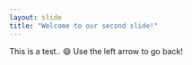 ```yaml
---
layout: slide
title: "Welcome to our second slide!"
---
```

This is a test.. :smile:
Use the left arrow to go back!
